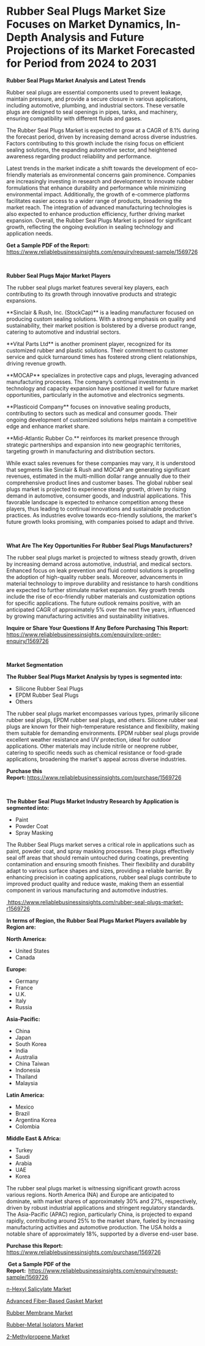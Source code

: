 <p><h1>Rubber Seal Plugs Market Size Focuses on Market Dynamics, In-Depth Analysis and Future Projections of its Market Forecasted for Period from 2024 to 2031</h1></p><p><strong>Rubber Seal Plugs Market Analysis and Latest Trends</strong></p>
<p><p>Rubber seal plugs are essential components used to prevent leakage, maintain pressure, and provide a secure closure in various applications, including automotive, plumbing, and industrial sectors. These versatile plugs are designed to seal openings in pipes, tanks, and machinery, ensuring compatibility with different fluids and gases.</p><p>The Rubber Seal Plugs Market is expected to grow at a CAGR of 8.1% during the forecast period, driven by increasing demand across diverse industries. Factors contributing to this growth include the rising focus on efficient sealing solutions, the expanding automotive sector, and heightened awareness regarding product reliability and performance. </p><p>Latest trends in the market indicate a shift towards the development of eco-friendly materials as environmental concerns gain prominence. Companies are increasingly investing in research and development to innovate rubber formulations that enhance durability and performance while minimizing environmental impact. Additionally, the growth of e-commerce platforms facilitates easier access to a wider range of products, broadening the market reach. The integration of advanced manufacturing technologies is also expected to enhance production efficiency, further driving market expansion. Overall, the Rubber Seal Plugs Market is poised for significant growth, reflecting the ongoing evolution in sealing technology and application needs.</p></p>
<p><strong>Get a Sample PDF of the Report:&nbsp;</strong> <a href="https://www.reliablebusinessinsights.com/enquiry/request-sample/1569726?utm_campaign=1119&utm_medium=2&utm_source=Github&utm_content=ia&utm_term=14102024&utm_id=rubber-seal-plugs">https://www.reliablebusinessinsights.com/enquiry/request-sample/1569726</a></p>
<p>&nbsp;</p>
<p><strong>Rubber Seal Plugs Major Market Players</strong></p>
<p><p>The rubber seal plugs market features several key players, each contributing to its growth through innovative products and strategic expansions. </p><p>**Sinclair & Rush, Inc. (StockCap)** is a leading manufacturer focused on producing custom sealing solutions. With a strong emphasis on quality and sustainability, their market position is bolstered by a diverse product range, catering to automotive and industrial sectors.</p><p>**Vital Parts Ltd** is another prominent player, recognized for its customized rubber and plastic solutions. Their commitment to customer service and quick turnaround times has fostered strong client relationships, driving revenue growth.</p><p>**MOCAP** specializes in protective caps and plugs, leveraging advanced manufacturing processes. The company’s continual investments in technology and capacity expansion have positioned it well for future market opportunities, particularly in the automotive and electronics segments.</p><p>**Plasticoid Company** focuses on innovative sealing products, contributing to sectors such as medical and consumer goods. Their ongoing development of customized solutions helps maintain a competitive edge and enhance market share.</p><p>**Mid-Atlantic Rubber Co.** reinforces its market presence through strategic partnerships and expansion into new geographic territories, targeting growth in manufacturing and distribution sectors.</p><p>While exact sales revenues for these companies may vary, it is understood that segments like Sinclair & Rush and MOCAP are generating significant revenues, estimated in the multi-million dollar range annually due to their comprehensive product lines and customer bases. The global rubber seal plugs market is projected to experience steady growth, driven by rising demand in automotive, consumer goods, and industrial applications. This favorable landscape is expected to enhance competition among these players, thus leading to continual innovations and sustainable production practices. As industries evolve towards eco-friendly solutions, the market's future growth looks promising, with companies poised to adapt and thrive.</p></p>
<p>&nbsp;</p>
<p><strong>What Are The Key Opportunities For Rubber Seal Plugs Manufacturers?</strong></p>
<p><p>The rubber seal plugs market is projected to witness steady growth, driven by increasing demand across automotive, industrial, and medical sectors. Enhanced focus on leak prevention and fluid control solutions is propelling the adoption of high-quality rubber seals. Moreover, advancements in material technology to improve durability and resistance to harsh conditions are expected to further stimulate market expansion. Key growth trends include the rise of eco-friendly rubber materials and customization options for specific applications. The future outlook remains positive, with an anticipated CAGR of approximately 5% over the next five years, influenced by growing manufacturing activities and sustainability initiatives.</p></p>
<p><strong>Inquire or Share Your Questions If Any Before Purchasing This Report:</strong> <a href="https://www.reliablebusinessinsights.com/enquiry/pre-order-enquiry/1569726?utm_campaign=1119&utm_medium=2&utm_source=Github&utm_content=ia&utm_term=14102024&utm_id=rubber-seal-plugs">https://www.reliablebusinessinsights.com/enquiry/pre-order-enquiry/1569726</a></p>
<p>&nbsp;</p>
<p><strong>Market Segmentation</strong></p>
<p><strong>The Rubber Seal Plugs Market Analysis by types is segmented into:</strong></p>
<p><ul><li>Silicone Rubber Seal Plugs</li><li>EPDM Rubber Seal Plugs</li><li>Others</li></ul></p>
<p><p>The rubber seal plugs market encompasses various types, primarily silicone rubber seal plugs, EPDM rubber seal plugs, and others. Silicone rubber seal plugs are known for their high-temperature resistance and flexibility, making them suitable for demanding environments. EPDM rubber seal plugs provide excellent weather resistance and UV protection, ideal for outdoor applications. Other materials may include nitrile or neoprene rubber, catering to specific needs such as chemical resistance or food-grade applications, broadening the market's appeal across diverse industries.</p></p>
<p><strong>Purchase this Report:&nbsp;</strong><a href="https://www.reliablebusinessinsights.com/purchase/1569726?utm_campaign=1119&utm_medium=2&utm_source=Github&utm_content=ia&utm_term=14102024&utm_id=rubber-seal-plugs">https://www.reliablebusinessinsights.com/purchase/1569726</a></p>
<p>&nbsp;</p>
<p><strong>The Rubber Seal Plugs Market Industry Research by Application is segmented into:</strong></p>
<p><ul><li>Paint</li><li>Powder Coat</li><li>Spray Masking</li></ul></p>
<p><p>The Rubber Seal Plugs market serves a critical role in applications such as paint, powder coat, and spray masking processes. These plugs effectively seal off areas that should remain untouched during coatings, preventing contamination and ensuring smooth finishes. Their flexibility and durability adapt to various surface shapes and sizes, providing a reliable barrier. By enhancing precision in coating applications, rubber seal plugs contribute to improved product quality and reduce waste, making them an essential component in various manufacturing and automotive industries.</p></p>
<p><a href="https://www.reliablebusinessinsights.com/rubber-seal-plugs-market-r1569726?utm_campaign=1119&utm_medium=2&utm_source=Github&utm_content=ia&utm_term=14102024&utm_id=rubber-seal-plugs">&nbsp;https://www.reliablebusinessinsights.com/rubber-seal-plugs-market-r1569726</a></p>
<p><strong>In terms of Region, the Rubber Seal Plugs Market Players available by Region are:</strong></p>
<p>
    <p> <strong> North America: </strong>
        <ul>
            <li>United States</li>
            <li>Canada</li>
        </ul>
        </p> 
    <p> <strong> Europe: </strong>
        <ul>
            <li>Germany</li>
            <li>France</li>
            <li>U.K.</li>
            <li>Italy</li>
            <li>Russia</li>
        </ul>
        </p> 
    <p> <strong> Asia-Pacific: </strong>
        <ul>
            <li>China</li>
            <li>Japan</li>
            <li>South Korea</li>
            <li>India</li>
            <li>Australia</li>
            <li>China Taiwan</li>
            <li>Indonesia</li>
            <li>Thailand</li>
            <li>Malaysia</li>
        </ul>
        </p> 
    <p> <strong> Latin America: </strong>
        <ul>
            <li>Mexico</li>
            <li>Brazil</li>
            <li>Argentina Korea</li>
            <li>Colombia</li>
        </ul>
        </p> 
    <p> <strong> Middle East & Africa: </strong>
        <ul>
            <li>Turkey</li>
            <li>Saudi</li>
            <li>Arabia</li>
            <li>UAE</li>
            <li>Korea</li>
        </ul>
    </p>
    </p>
<p><p>The rubber seal plugs market is witnessing significant growth across various regions. North America (NA) and Europe are anticipated to dominate, with market shares of approximately 30% and 27%, respectively, driven by robust industrial applications and stringent regulatory standards. The Asia-Pacific (APAC) region, particularly China, is projected to expand rapidly, contributing around 25% to the market share, fueled by increasing manufacturing activities and automotive production. The USA holds a notable share of approximately 18%, supported by a diverse end-user base.</p></p>
<p><strong>Purchase this Report: </strong><a href="https://www.reliablebusinessinsights.com/purchase/1569726?utm_campaign=1119&utm_medium=2&utm_source=Github&utm_content=ia&utm_term=14102024&utm_id=rubber-seal-plugs">https://www.reliablebusinessinsights.com/purchase/1569726</a></p>
<p>&nbsp;<strong>Get a Sample PDF of the Report:&nbsp;&nbsp;</strong><a href="https://www.reliablebusinessinsights.com/enquiry/request-sample/1569726?utm_campaign=1119&utm_medium=2&utm_source=Github&utm_content=ia&utm_term=14102024&utm_id=rubber-seal-plugs">https://www.reliablebusinessinsights.com/enquiry/request-sample/1569726</a></p>
<p><strong></strong></p>
<p><p><a href="https://www.linkedin.com/pulse/strategic-market-insights-navigating-global-n-hexyl-salicylate-y743c?trk=public_post_embed_feed-article-content&utm_campaign=1119&utm_medium=2&utm_source=Github&utm_content=ia&utm_term=14102024&utm_id=rubber-seal-plugs">n-Hexyl Salicylate Market</a></p><p><a href="https://www.linkedin.com/pulse/global-advanced-fiber-based-gasket-market-status-2024-2031-my5pe?utm_campaign=1119&utm_medium=2&utm_source=Github&utm_content=ia&utm_term=14102024&utm_id=rubber-seal-plugs">Advanced Fiber-Based Gasket Market</a></p><p><a href="https://github.com/AlbertGonzalez266/Market-Research-Report-List-1/blob/main/rubber-membrane-market.md?utm_campaign=1119&utm_medium=2&utm_source=Github&utm_content=ia&utm_term=14102024&utm_id=rubber-seal-plugs">Rubber Membrane Market</a></p><p><a href="https://github.com/JavierDDowns/Market-Research-Report-List-1/blob/main/rubber-metal-isolators-market.md?utm_campaign=1119&utm_medium=2&utm_source=Github&utm_content=ia&utm_term=14102024&utm_id=rubber-seal-plugs">Rubber-Metal Isolators Market</a></p><p><a href="https://www.linkedin.com/pulse/2-methylpropene-market-evolution-regional-adaptations-innovation-1ymgc?trk=public_post_embed_feed-article-content&utm_campaign=1119&utm_medium=2&utm_source=Github&utm_content=ia&utm_term=14102024&utm_id=rubber-seal-plugs">2-Methylpropene Market</a></p></p>